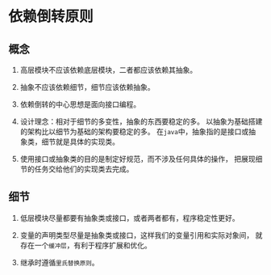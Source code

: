 # 依赖倒转原则

## 概念

1. 高层模块不应该依赖底层模块，二者都应该依赖其抽象。

2. 抽象不应该依赖细节，细节应该依赖抽象。

3. 依赖倒转的中心思想是面向接口编程。

4. 设计理念：相对于细节的多变性，抽象的东西要稳定的多。
以抽象为基础搭建的架构比以细节为基础的架构要稳定的多。
在`java`中，抽象指的是接口或抽象类，细节就是具体的实现类。

5. 使用接口或抽象类的目的是制定好规范，而不涉及任何具体的操作，
把展现细节的任务交给他们的实现类去完成。

## 细节

1. 低层模块尽量都要有抽象类或接口，或者两者都有，程序稳定性更好。

2. 变量的声明类型尽量是抽象类或接口，这样我们的变量引用和实际对象间，
就存在一个`缓冲层`，有利于程序扩展和优化。

3. 继承时遵循`里氏替换原则`。
